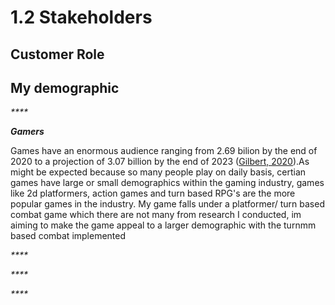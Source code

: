 # 1.2 Stakeholders

## Customer Role

## My demographic&#x20;

_****_

_**Gamers**_

Games have an enormous audience ranging from 2.69 bilion by the end of 2020 to a projection of 3.07 billion by the end of 2023 ([Gilbert, 2020](https://financesonline.com/number-of-gamers-worldwide/)).As might be expected because so many people play on daily basis, certian games have large or small demographics within the gaming industry, games like 2d platformers, action games and turn based RPG's are the more popular games in the industry. My game falls under a platformer/ turn based combat game which there are not many from research I conducted, im aiming to make the game appeal to a larger demographic with the turnmm based combat implemented&#x20;

&#x20;    &#x20;

&#x20;       &#x20;

_****_

_****_

_****_

